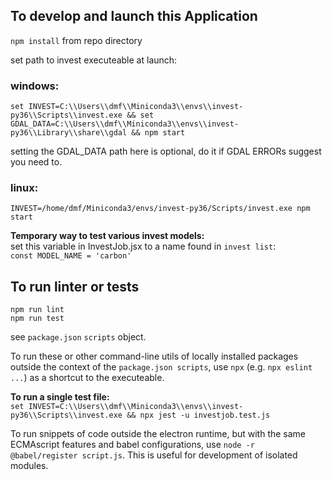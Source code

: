 ## To develop and launch this Application

`npm install` from repo directory  

set path to invest executeable at launch:

### windows:  
`set INVEST=C:\\Users\\dmf\\Miniconda3\\envs\\invest-py36\\Scripts\\invest.exe && set GDAL_DATA=C:\\Users\\dmf\\Miniconda3\\envs\\invest-py36\\Library\\share\\gdal && npm start`  

setting the GDAL_DATA path here is optional, do it if GDAL ERRORs suggest you need to.  

### linux:  
`INVEST=/home/dmf/Miniconda3/envs/invest-py36/Scripts/invest.exe npm start`  


**Temporary way to test various invest models:**  
set this variable in InvestJob.jsx to a name found in `invest list`:  
`const MODEL_NAME = 'carbon'`  


## To run linter or tests
`npm run lint`  
`npm run test`  

see `package.json` `scripts` object.  

To run these or other command-line utils of locally installed packages outside the context of the `package.json scripts`, use `npx` (e.g. `npx eslint ...`) as a shortcut to the executeable. 

**To run a single test file:**  
`set INVEST=C:\\Users\\dmf\\Miniconda3\\envs\\invest-py36\\Scripts\\invest.exe && npx jest -u investjob.test.js`  

To run snippets of code outside the electron runtime, but with the same ECMAscript features and babel configurations, use `node -r @babel/register script.js`. This is useful for development of isolated modules.
